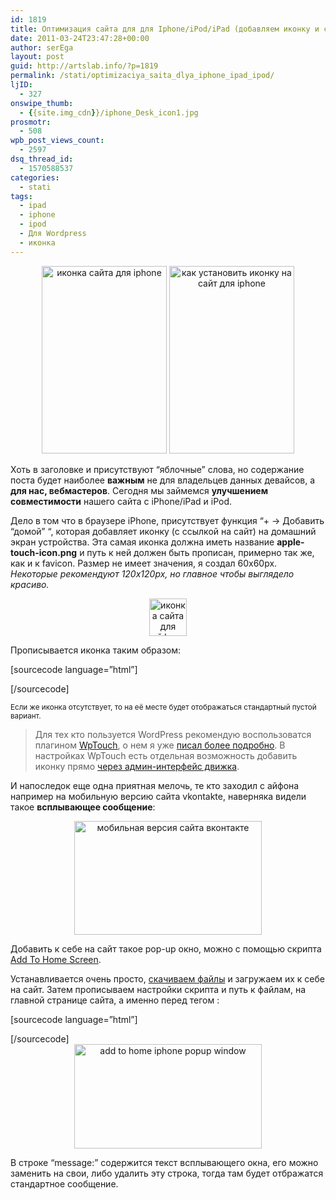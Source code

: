 ```yaml
---
id: 1819
title: Оптимизация сайта для для Iphone/iPod/iPad (добавляем иконку и сообщение приветствия)
date: 2011-03-24T23:47:28+00:00
author: serEga
layout: post
guid: http://artslab.info/?p=1819
permalink: /stati/optimizaciya_saita_dlya_iphone_ipad_ipod/
ljID:
  - 327
onswipe_thumb:
  - {{site.img_cdn}}/iphone_Desk_icon1.jpg
prosmotr:
  - 508
wpb_post_views_count:
  - 2597
dsq_thread_id:
  - 1570588537
categories:
  - stati
tags:
  - ipad
  - iphone
  - ipod
  - Для Wordpress
  - иконка
---
```

<center>
  <a href="{{site.img_cdn}}/iphone_Desk_icon21.jpg"><img src="{{site.img_cdn}}/iphone_Desk_icon21-200x300.jpg" alt="иконка сайта для iphone" title="iphone_Desk_icon2" width="200" height="300" class="alignnone size-medium wp-image-1823" srcset="{{site.img_cdn}}/iphone_Desk_icon21-200x300.jpg 200w, {{site.img_cdn}}/iphone_Desk_icon21.jpg 320w" sizes="(max-width: 200px) 100vw, 200px" /></a> <a href="{{site.img_cdn}}/iphone_Desk_icon1.jpg"><img src="{{site.img_cdn}}/iphone_Desk_icon1-200x300.jpg" alt="как установить иконку на сайт для iphone" title="iphone_Desk_icon" width="200" height="300" class="alignnone size-medium wp-image-1822" /></a>
</center>

Хоть в заголовке и присутствуют &#8220;яблочные&#8221; слова, но содержание поста будет наиболее **важным** не для владельцев данных девайсов, а **для нас, вебмастеров**. Сегодня мы займемся **улучшением совместимости** нашего сайта с iPhone/iPad и iPod.

Дело в том что в браузере iPhone, присутствует функция &#8220;+ -> Добавить &#8220;домой&#8221; &#8220;, которая добавляет иконку (с ссылкой на сайт) на домашний экран устройства. Эта самая иконка должна иметь название **apple-touch-icon.png** и путь к ней должен быть прописан, примерно так же, как и к favicon. Размер не имеет значения, я создал 60x60px. _Некоторые рекомендуют 120x120px, но главное чтобы выглядело красиво._

<center>
  <a href="{{site.img_cdn}}/apple-touch-icon.png"><img src="{{site.img_cdn}}/apple-touch-icon.png" alt="иконка сайта для айфона" title="apple-touch-icon" width="60" height="60" class="alignnone size-full wp-image-1836" /></a>
</center>

Прописывается иконка таким образом:

[sourcecode language=&#8221;html&#8221;]

<link rel="apple-touch-icon" href="путь_к_иконке/apple-touch-icon.png" />
[/sourcecode]


<small>Если же иконка отсутствует, то на её месте будет отображаться стандартный пустой вариант.</small>

> Для тех кто пользуется WordPress рекомендую воспользоватся плагином [WpTouch](http://artslab.info/2010/09/wptouch-mobilnaya-versiya-sayta/), о нем я уже [писал более подробно](http://artslab.info/2010/09/wptouch-mobilnaya-versiya-sayta/). В настройках WpTouch есть отдельная возможность добавить иконку прямо [через админ-интерфейс движка]({{site.img_cdn}}/wptouch_add_icon.jpg).

И напоследок еще одна приятная мелочь, те кто заходил с айфона например на мобильную версию сайта vkontakte, наверняка видели такое **всплывающее сообщение**:

<center>
  <a href="{{site.img_cdn}}/vkontakte_add2home.jpg"><img src="{{site.img_cdn}}/vkontakte_add2home-300x182.jpg" alt="мобильная версия сайта вконтакте" title="vkontakte_add2home" width="300" height="182" class="alignnone size-medium wp-image-1835" srcset="{{site.img_cdn}}/vkontakte_add2home-300x182.jpg 300w, {{site.img_cdn}}/vkontakte_add2home.jpg 430w" sizes="(max-width: 300px) 100vw, 300px" /></a>
</center>

Добавить к себе на сайт такое pop-up окно, можно с помощью скрипта [Add To Home Screen](http://cubiq.org/add-to-home-screen).

Устанавливается очень просто, [скачиваем файлы](https://github.com/cubiq/add-to-homescreen/tarball/master) и загружаем их к себе на сайт. Затем прописываем настройки скрипта и путь к файлам, на главной странице сайта, а именно перед тегом <head/>:

[sourcecode language=&#8221;html&#8221;]




<link rel="stylesheet" href="path/to/add2home.css" />
[/sourcecode]




<center>
  <a href="{{site.img_cdn}}/add2home-screen2.jpg"><img src="{{site.img_cdn}}/add2home-screen2-300x167.jpg" alt="add to home iphone popup window" title="add2home-screen2" width="300" height="167" class="alignnone size-medium wp-image-1840" srcset="{{site.img_cdn}}/add2home-screen2-300x167.jpg 300w, {{site.img_cdn}}/add2home-screen2.jpg 324w" sizes="(max-width: 300px) 100vw, 300px" /></a>
</center>

В строке &#8220;message:&#8221; содержится текст всплывающего окна, его можно заменить на свои, либо удалить эту строка, тогда там будет отбражатся стандартное сообщение.